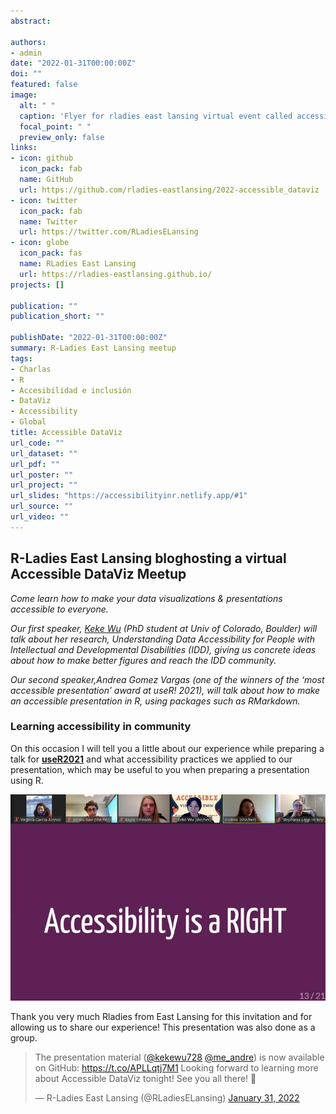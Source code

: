 ```yaml
---
abstract: 

authors:
- admin
date: "2022-01-31T00:00:00Z"
doi: ""
featured: false
image:
  alt: " "
  caption: 'Flyer for rladies east lansing virtual event called accessible data vis for January 31st at 5pm EST with headshot of speakers Keke Wu and Andrea Gomez with the rladies logo '
  focal_point: " "
  preview_only: false
links:
- icon: github
  icon_pack: fab
  name: GitHub 
  url: https://github.com/rladies-eastlansing/2022-accessible_dataviz
- icon: twitter
  icon_pack: fab
  name: Twitter 
  url: https://twitter.com/RLadiesELansing
- icon: globe
  icon_pack: fas
  name: RLadies East Lansing
  url: https://rladies-eastlansing.github.io/
projects: []

publication: ""
publication_short: ""

publishDate: "2022-01-31T00:00:00Z"
summary: R-Ladies East Lansing meetup
tags:
- Charlas 
- R
- Accesibilidad e inclusión
- DataViz
- Accessibility
- Global
title: Accessible DataViz
url_code: ""
url_dataset: ""
url_pdf: ""
url_poster: ""
url_project: ""
url_slides: "https://accessibilityinr.netlify.app/#1"
url_source: ""
url_video: ""
---
```



## R-Ladies East Lansing bloghosting a virtual Accessible DataViz Meetup


_Come learn how to make your data visualizations & presentations accessible to everyone._

_Our first speaker, [Keke Wu](https://www.kekewu.me/) (PhD student at Univ of Colorado, Boulder) will talk about her research, Understanding Data Accessibility for People with Intellectual and Developmental Disabilities (IDD), giving us concrete ideas about how to make better figures and reach the IDD community._


_Our second speaker,Andrea Gomez Vargas (one of the winners of the ‘most accessible presentation’ award at useR! 2021), will talk about how to make an accessible presentation in R, using packages such as RMarkdown._

### Learning accessibility in community

On this occasion I will tell you a little about our experience while preparing a talk for [**useR2021**](https://soyandrea.netlify.app/publication/user2021/) and what accessibility practices we applied to our presentation, which may be useful to you when preparing a presentation using R. 

![Picture of the virtual meetup with the headshots of the event hosts: Janani, kayla and Stephanie with speakers Keke and Andrea. Where they are sharing a screen that shows the phrase: accessibility is a right.](images/dataviz.jpeg)


Thank you very much Rladies from East Lansing for this invitation and for allowing us to share our experience! This presentation was also done as a group. 

<blockquote class="twitter-tweet"><p lang="en" dir="ltr">The presentation material (<a href="https://twitter.com/kekewu728?ref_src=twsrc%5Etfw">@kekewu728</a> <a href="https://twitter.com/me_andre?ref_src=twsrc%5Etfw">@me_andre</a>) is now available on GitHub: <a href="https://t.co/APLLqtj7M1">https://t.co/APLLqtj7M1</a> Looking forward to learning more about Accessible DataViz tonight! See you all there! 🙌</p>&mdash; R-Ladies East Lansing (@RLadiesELansing) <a href="https://twitter.com/RLadiesELansing/status/1488157260719087616?ref_src=twsrc%5Etfw">January 31, 2022</a></blockquote> <script async src="https://platform.twitter.com/widgets.js" charset="utf-8"></script>
